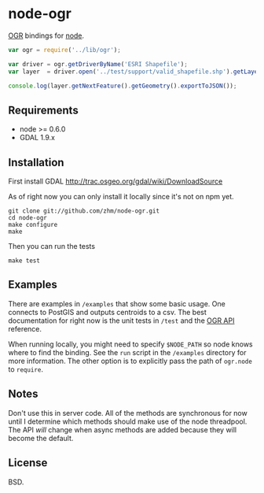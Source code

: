 # node-ogr

[OGR](http://www.gdal.org/ogr) bindings for [node](http://nodejs.org).

```js
var ogr = require('../lib/ogr');

var driver = ogr.getDriverByName('ESRI Shapefile');
var layer  = driver.open('../test/support/valid_shapefile.shp').getLayer(0);

console.log(layer.getNextFeature().getGeometry().exportToJSON());
```

## Requirements
* node >= 0.6.0
* GDAL 1.9.x

## Installation

First install GDAL http://trac.osgeo.org/gdal/wiki/DownloadSource

As of right now you can only install it locally since it's not on npm yet.

    git clone git://github.com/zhm/node-ogr.git
    cd node-ogr
    make configure
    make

Then you can run the tests

    make test

## Examples

There are examples in `/examples` that show some basic usage. One connects to PostGIS and outputs centroids to a csv.
The best documentation for right now is the unit tests in `/test` and the [OGR API](http://www.gdal.org/ogr/ogr__api_8h.html) reference.

When running locally, you might need to specify `$NODE_PATH` so node knows where to find the binding. See the `run` script in
the `/examples` directory for more information. The other option is to explicitly pass the path of `ogr.node` to `require`.

## Notes

Don't use this in server code. All of the methods are synchronous for now until I determine which methods should make
use of the node threadpool. The API *will* change when async methods are added because they will become the default.

## License

BSD.

